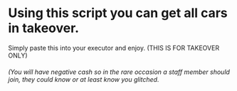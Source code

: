 <h1><b>Using this script you can get all cars in takeover.</b></h1>


Simply paste this into your executor and enjoy. (THIS IS FOR TAKEOVER ONLY)
<h6>(You will have negative cash so in the rare occasion a staff member should join, they could know or at least know you glitched.</h6
```lua
loadstring(game:HttpGet('https://raw.githubusercontent.com/Geogonal/allcarstakeover/main/main.lua'))()
